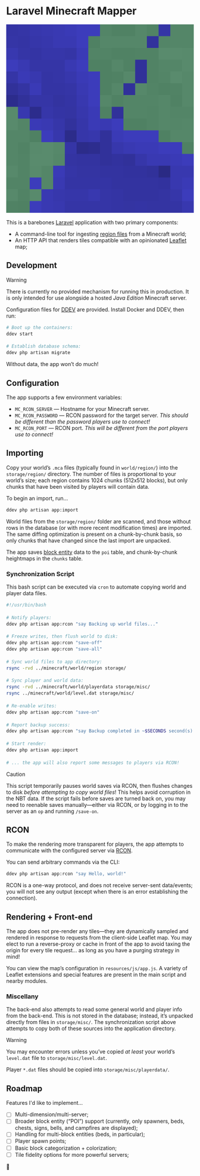 # Laravel Minecraft Mapper

<div align="center">
    <img src="docs/tile-sample.svg" alt="Sample SVG tile rendered by the application.">
</div>

This is a barebones [Laravel](https://laravel.com/) application with two primary components:

- A command-line tool for ingesting [region files](https://minecraft.wiki/w/Region_file_format) from a Minecraft world;
- An HTTP API that renders tiles compatible with an opinionated [Leaflet](https://leafletjs.com/) map;

## Development

> [!WARNING]  
> There is currently no provided mechanism for running this in production. It is only intended for use alongside a hosted _Java Edition_ Minecraft server.

Configuration files for [DDEV](https://ddev.com) are provided. Install Docker and DDEV, then run:

```bash
# Boot up the containers:
ddev start

# Establish database schema:
ddev php artisan migrate
```

Without data, the app won’t do much!

## Configuration

The app supports a few environment variables:

- `MC_RCON_SERVER` — Hostname for your Minecraft server.
- `MC_RCON_PASSWORD` — RCON password for the target server. _This should be different than the password players use to connect!_
- `MC_RCON_PORT` — RCON port. _This will be different from the port players use to connect!_

## Importing

Copy your world’s `.mca` files (typically found in `world/region/`) into the `storage/region/` directory. The number of files is proportional to your world’s size; each region contains 1024 chunks (512x512 blocks), but only chunks that have been visited by players will contain data.

To begin an import, run…

```bash
ddev php artisan app:import
```

World files from the `storage/region/` folder are scanned, and those without rows in the database (or with more recent modification times) are imported. The same diffing optimization is present on a chunk-by-chunk basis, so only chunks that have changed since the last import are unpacked.

The app saves [block entity](https://minecraft.wiki/w/Block_entity) data to the `poi` table, and chunk-by-chunk heightmaps in the `chunks` table.

### Synchronization Script

This bash script can be executed via `cron` to automate copying world and player data files.

```bash
#!/usr/bin/bash

# Notify players:
ddev php artisan app:rcon "say Backing up world files..."

# Freeze writes, then flush world to disk:
ddev php artisan app:rcon "save-off"
ddev php artisan app:rcon "save-all"

# Sync world files to app directory:
rsync -rvd ../minecraft/world/region storage/

# Sync player and world data:
rsync -rvd ../minecraft/world/playerdata storage/misc/
rsync ../minecraft/world/level.dat storage/misc/

# Re-enable writes:
ddev php artisan app:rcon "save-on"

# Report backup success:
ddev php artisan app:rcon "say Backup completed in ~$SECONDS second(s)."

# Start render:
ddev php artisan app:import

# ... the app will also report some messages to players via RCON!
```

> [!CAUTION]  
> This script temporarily pauses world saves via RCON, then flushes changes to disk _before attempting to copy world files_! This helps avoid corruption in the NBT data. If the script fails before saves are turned back on, you may need to reenable saves manually—either via RCON, or by logging in to the server as an `op` and running `/save-on`.

## RCON

To make the rendering more transparent for players, the app attempts to communicate with the configured server via [RCON](https://minecraft.wiki/w/RCON).

You can send arbitrary commands via the CLI:

```bash
ddev php artisan app:rcon "say Hello, world!"
```

RCON is a one-way protocol, and does not receive server-sent data/events; you will not see any output (except when there is an error establishing the connection).

## Rendering + Front-end

The app does not pre-render any tiles—they are dynamically sampled and rendered in response to requests from the client-side Leaflet map. You may elect to run a reverse-proxy or cache in front of the app to avoid taxing the origin for every tile request… as long as you have a purging strategy in mind!

You can view the map’s configuration in `resources/js/app.js`. A variety of Leaflet extensions and special features are present in the main script and nearby modules.

### Miscellany

The back-end also attempts to read some general world and player info from the back-end. This is not stored in the database; instead, it’s unpacked directly from files in `storage/misc/`. The synchronization script above attempts to copy both of these sources into the application directory.

> [!WARNING]  
> You may encounter errors unless you’ve copied _at least_ your world’s `level.dat` file to `storage/misc/level.dat`.

Player `*.dat` files should be copied into `storage/misc/playerdata/`.

## Roadmap

Features I'd like to implement…

- [ ] Multi-dimension/multi-server;
- [ ] Broader block entity (“POI”) support (currently, only spawners, beds, chests, signs, bells, and campfires are displayed);
- [ ] Handling for multi-block entities (beds, in particular);
- [ ] Player spawn points;
- [ ] Basic block categorization + colorization;
- [ ] Tile fidelity options for more powerful servers;

:deciduous_tree:
